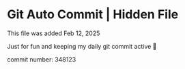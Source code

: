 # Git Auto Commit | Hidden File

This file was added Feb 12, 2025

Just for fun and keeping my daily git commit active 🤪

commit number: 348123
